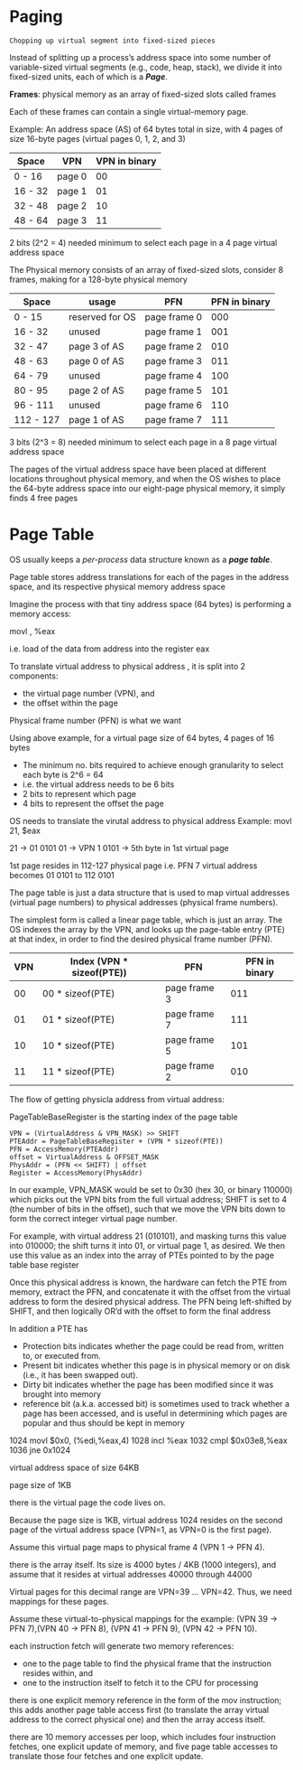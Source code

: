 # Paging

	Chopping up virtual segment into fixed-sized pieces

Instead of splitting up a process’s address space into some number of
variable-sized virtual segments (e.g., code, heap, stack), we divide it into
 fixed-sized units, each of which is a **_Page_**.

**Frames**: physical memory as an array of fixed-sized slots called frames

Each of these frames can contain a single virtual-memory page.

Example:
An address space (AS) of 64 bytes total in size, 
with 4 pages of size 16-byte pages
(virtual pages 0, 1, 2, and 3)

| Space   | VPN    | VPN in binary |
|---------|--------|---------------|
| 0 - 16  | page 0 | 00            |
| 16 - 32 | page 1 | 01            |
| 32 - 48 | page 2 | 10            |
| 48 - 64 | page 3 | 11            |

2 bits (2^2 = 4) needed minimum to select each page in a 4 page virtual address space

The Physical memory consists of an array of fixed-sized slots, 
consider 8 frames, making for a 128-byte physical memory

| Space     | usage           | PFN          | PFN in binary |
|-----------|-----------------|--------------|---------------|
| 0 - 15    | reserved for OS | page frame 0 | 000           |
| 16 - 32   | unused          | page frame 1 | 001           |
| 32 - 47   | page 3 of AS    | page frame 2 | 010           |
| 48 - 63   | page 0 of AS    | page frame 3 | 011           |
| 64 - 79   | unused          | page frame 4 | 100           |
| 80 - 95   | page 2 of AS    | page frame 5 | 101           |
| 96 - 111  | unused          | page frame 6 | 110           |
| 112 - 127 | page 1 of AS    | page frame 7 | 111           |

3 bits (2^3 = 8) needed minimum to select each page in a 8 page virtual address space

The pages of the virtual address space have been placed at different locations
throughout physical memory, and when the OS wishes to place the 64-byte
address space into our eight-page physical memory, it simply finds 4 free pages

# Page Table

OS usually keeps a _per-process_ data structure known as a **_page table_**.
 
Page table stores address translations for each of the pages in the address space, and its respective physical memory address space

Imagine the process with that tiny address space (64 bytes) is performing a memory access:

movl <virtual address>, %eax

i.e. load of the data from address <virtual address> into the register eax

To translate virtual address to physical address , it is split into 2 components: 
- the virtual page number (VPN), and
- the offset within the page

Physical frame number (PFN) is what we want

Using above example, for a virtual page size of 64 bytes, 4 pages of 16 bytes
- The minimum no. bits required to achieve enough granularity to select each byte is 2^6 = 64
- i.e. the virtual address needs to be 6 bits
- 2 bits to represent which page
- 4 bits to represent the offset the page

OS needs to translate the virutal address to physical address
Example:
movl 21, $eax

21 -> 01 0101
01 -> VPN 1
0101 -> 5th byte in 1st virtual page

1st page resides in 112-127 physical page i.e. PFN 7 
virtual address becomes 01 0101 to 112 0101

The page table is just a data structure that is used to map virtual addresses (virtual page numbers) to physical addresses (physical frame numbers). 

The simplest form is called a linear page table, which is just an array. 
The OS indexes the array by the VPN, 
and looks up the page-table entry (PTE) at that index,
in order to find the desired physical frame number (PFN).

| VPN | Index (VPN * sizeof(PTE)) | PFN          | PFN in binary |
|-----|---------------------------|--------------|---------------|
| 00  | 00 * sizeof(PTE)          | page frame 3 | 011           |
| 01  | 01 * sizeof(PTE)          | page frame 7 | 111           |
| 10  | 10 * sizeof(PTE)          | page frame 5 | 101           |
| 11  | 11 * sizeof(PTE)          | page frame 2 | 010           |


The flow of getting physicla address from virtual address:

PageTableBaseRegister is the starting index of the page table

	VPN = (VirtualAddress & VPN_MASK) >> SHIFT
	PTEAddr = PageTableBaseRegister + (VPN * sizeof(PTE))
	PFN = AccessMemory(PTEAddr)
	offset = VirtualAddress & OFFSET_MASK
	PhysAddr = (PFN << SHIFT) | offset
	Register = AccessMemory(PhysAddr)

In our example, VPN_MASK would be set to 0x30 (hex 30, or binary
110000) which picks out the VPN bits from the full virtual address; 
SHIFT is set to 4 (the number of bits in the offset), such that we move the VPN
bits down to form the correct integer virtual page number. 

For example, with virtual address 21 (010101), and masking turns this value into
010000; the shift turns it into 01, or virtual page 1, as desired. We then use
this value as an index into the array of PTEs pointed to by the page table
base register

Once this physical address is known, the hardware can fetch the PTE
from memory, extract the PFN, and concatenate it with the offset from
the virtual address to form the desired physical address. The PFN being left-shifted by SHIFT, and then logically OR’d with the offset to form the final address

In addition a PTE has
- Protection bits indicates whether the page could be read from, written to, or executed from. 
- Present bit indicates whether this page is in physical memory or on disk (i.e., it has been swapped out).
- Dirty bit indicates whether the page has been modified since it was brought into memory
- reference bit (a.k.a. accessed bit) is sometimes used to track whether a page has been accessed, and is useful in determining which pages are popular and thus should be kept in memory


1024 movl $0x0, (%edi,%eax,4)
1028 incl %eax
1032 cmpl $0x03e8,%eax
1036 jne 0x1024

virtual address space of size 64KB

page size of 1KB

there is the virtual page the code lives on. 

Because the page size is 1KB, 
virtual address 1024 resides on the second page of the virtual address space 
(VPN=1, as VPN=0 is the first page). 

Assume this virtual page maps to physical frame 4 (VPN 1 → PFN 4).

there is the array itself. Its size is 4000 bytes / 4KB (1000 integers),
and assume that it resides at virtual addresses 40000 through 44000

Virtual pages for this decimal range are VPN=39 ... VPN=42. 
Thus, we need mappings for these pages. 

Assume these virtual-to-physical mappings for the example: 
(VPN 39 → PFN 7),(VPN 40 → PFN 8), (VPN 41 → PFN 9), (VPN 42 → PFN 10).

each instruction fetch will generate two memory references:
- one to the page table to find the physical frame that the instruction resides within, and 
- one to the instruction itself to fetch it to the CPU for processing

there is one explicit memory reference in the form of
the mov instruction; this adds another page table access first (to translate
the array virtual address to the correct physical one) and then the array
access itself.

there are 10 memory accesses per loop,
which includes four instruction fetches, one explicit update of memory,
and five page table accesses to translate those four fetches and one explicit
update.

















<!--stackedit_data:
eyJoaXN0b3J5IjpbMjA0MTE0MzkzNiwxNjAwNzA2ODExXX0=
-->